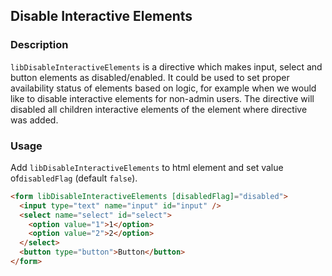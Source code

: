 ## Disable Interactive Elements

### Description

`libDisableInteractiveElements` is a directive which makes input, select and button elements as disabled/enabled. It could be used to set proper availability status of elements based on logic, for example when we would like to disable interactive elements for non-admin users.
The directive will disabled all children interactive elements of the element where directive was added.

### Usage

Add `libDisableInteractiveElements` to html element and set value of`disabledFlag` (default `false`).

```html
<form libDisableInteractiveElements [disabledFlag]="disabled">
  <input type="text" name="input" id="input" />
  <select name="select" id="select">
    <option value="1">1</option>
    <option value="2">2</option>
  </select>
  <button type="button">Button</button>
</form>
```
